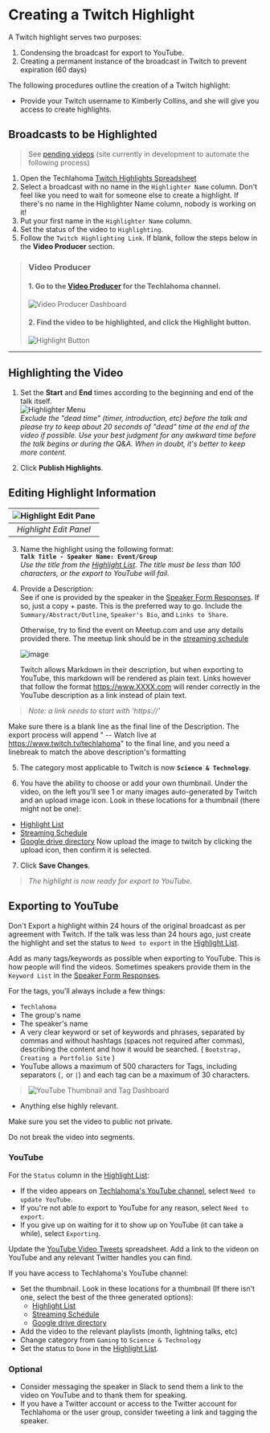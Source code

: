 # Creating a Twitch Highlight
A Twitch highlight serves two purposes: 
1. Condensing the broadcast for export to YouTube.
2. Creating a permanent instance of the broadcast in Twitch to prevent expiration (60 days)

The following procedures outline the creation of a Twitch highlight:

* Provide your Twitch username to Kimberly Collins, and she will give you access to create highlights.

## Broadcasts to be Highlighted
> See [pending videos](https://twitch-video-manager.herokuapp.com/pending) (site currently in development to automate the following process)
1. Open the Techlahoma [Twitch Highlights Spreadsheet](https://docs.google.com/spreadsheets/d/1cJqVigTtYIMWPtaYsagYzyYBV1EHO1HTTjpYIt_9Nag)
1. Select a broadcast with no name in the `Highlighter Name` column. Don't feel like you need to wait for someone else to create a highlight. If there's no name in the Highlighter Name column, nobody is working on it!
1. Put your first name in the `Highlighter Name` column.
1. Set the status of the video to `Highlighting`.
1. Follow the `Twitch Highlighting Link`. If blank, follow the steps below in the **Video Producer** section.

> ### Video Producer
> #### 1. Go to the [Video Producer](https://www.twitch.tv/techlahoma/manager) for the Techlahoma channel.
> 
> ![Video Producer Dashboard](https://raw.githubusercontent.com/techlahoma/broadcasting/master/TwitchHighlighting/Dashboard.PNG)
> 
> #### 2. Find the video to be highlighted, and click the **Highlight** button.
> 
> ![Highlight Button](https://raw.githubusercontent.com/techlahoma/broadcasting/master/TwitchHighlighting/Highlight%20Button.PNG)

---

## Highlighting the Video

1. Set the **Start** and **End** times according to the beginning and end of the talk itself.  
![Highlighter Menu](https://raw.githubusercontent.com/techlahoma/broadcasting/master/TwitchHighlighting/Highlighter%20Menu.PNG)  
*Exclude the "dead time" (timer, introduction, etc) before the talk and please try to keep about 20 seconds of "dead" time at the end of the video if possible. Use your best judgment for any awkward time before the talk begins or during the Q&A. When in doubt, it's better to keep more content.*

2. Click **Publish Highlights**.

## Editing Highlight Information 
 
| ![Highlight Edit Pane](https://raw.githubusercontent.com/techlahoma/broadcasting/master/TwitchHighlighting/Edit%20Highlight.PNG) |
|:-:|
| *Highlight Edit Panel* |  

3. Name the highlight using the following format:  
**`Talk Title - Speaker Name: Event/Group`**  
*Use the title from the [Highlight List](https://docs.google.com/spreadsheets/d/1cJqVigTtYIMWPtaYsagYzyYBV1EHO1HTTjpYIt_9Nag). The title must be less than 100 characters, or the export to YouTube will fail.*

4. Provide a Description:   
See if one is provided by the speaker in the [Speaker Form Responses](https://docs.google.com/spreadsheets/d/10d-1TowAgA2WIqUawxwet9GRmhd2XI8zKxREzxqOuyY/). If so, just a copy + paste. This is the preferred way to go. Include the `Summary/Abstract/Outline`, `Speaker's Bio`, and `Links to Share`.  
  
   Otherwise, try to find the event on Meetup.com and use any details provided there. The meetup link should be in the [streaming schedule](https://docs.google.com/spreadsheets/d/1Ga72YMOD5V038D_4GFYggbuVF-JDu3rOPxHHPaNHu-E/edit#gid=537074142)

   ![image](https://user-images.githubusercontent.com/954596/32418141-e38ceb7e-c229-11e7-8aee-db87bc569737.png)

   Twitch allows Markdown in their description, but when exporting to YouTube, this markdown will be rendered as plain text.  Links however that follow the format https://www.XXXX.com will render correctly in the YouTube description as a link instead of plain text. 
> *Note: a link needs to start with 'https://'*
   
   Make sure there is a blank line as the final line of the Description. The export process will append " -- Watch live at https://www.twitch.tv/techlahoma" to the final line, and you need a linebreak to match the above description's formatting 
   
5. The category most applicable to Twitch is now **`Science & Technology`**.

6. You have the ability to choose or add your own thumbnail. Under the video, on the left you'll see 1 or many images auto-generated by Twitch and an upload image icon. Look in these locations for a thumbnail (there might not be one):
* [Highlight List](https://docs.google.com/spreadsheets/d/1cJqVigTtYIMWPtaYsagYzyYBV1EHO1HTTjpYIt_9Nag)
* [Streaming Schedule](https://docs.google.com/spreadsheets/d/1Ga72YMOD5V038D_4GFYggbuVF-JDu3rOPxHHPaNHu-E/edit#gid=537074142)
* [Google drive directory](https://drive.google.com/drive/folders/1H--fJrjfjfgno-IQGDYdmuopM65VBrBd)
Now upload the image to twitch by clicking the upload icon, then confirm it is selected.

7. Click **Save Changes**.

> *The highlight is now ready for export to YouTube.*

## Exporting to YouTube

Don't Export a highlight within 24 hours of the original broadcast as per agreement with Twitch. If the talk was less than 24 hours ago, just create the highlight and set the status to `Need to export` in the [Highlight List](https://docs.google.com/spreadsheets/d/1cJqVigTtYIMWPtaYsagYzyYBV1EHO1HTTjpYIt_9Nag).

Add as many tags/keywords as possible when exporting to YouTube. This is how people will find the videos. Sometimes speakers provide them in the `Keyword List` in the [Speaker Form Responses](https://docs.google.com/spreadsheets/d/10d-1TowAgA2WIqUawxwet9GRmhd2XI8zKxREzxqOuyY/).

For the tags, you'll always include a few things:
* `Techlahoma`
* The group's name
* The speaker's name
* A very clear keyword or set of keywords and phrases, separated by commas and without hashtags (spaces not required after commas), describing the content and how it would be searched. ( `Bootstrap, Creating a Portfolio Site` )
* YouTube allows a maximum of 500 characters for Tags, including separators (`,` or `|`) and each tag can be a maximum of 30 characters.
> ![YouTube Thumbnail and Tag Dashboard](https://raw.githubusercontent.com/techlahoma/broadcasting/master/TwitchHighlighting/Youtube-TagList.png)
* Anything else highly relevant.

Make sure you set the video to public not private. 

Do not break the video into segments.

### YouTube

For the `Status` column in the [Highlight List](https://docs.google.com/spreadsheets/d/1cJqVigTtYIMWPtaYsagYzyYBV1EHO1HTTjpYIt_9Nag):
* If the video appears on [Techlahoma's YouTube channel](https://youtube.com/techlahoma), select `Need to update YouTube`. 
* If you're not able to export to YouTube for any reason, select `Need to export`.
* If you give up on waiting for it to show up on YouTube (it can take a while), select `Exporting`.

Update the [YouTube Video Tweets](https://docs.google.com/spreadsheets/d/1iLaEcmLO44olxRw9X538TjxMj3mnuLVFf6Xu1Oz-nGU/) spreadsheet. Add a link to the videon on YouTube and any relevant Twitter handles you can find.

If you have access to Techlahoma's YouTube channel:
* Set the thumbnail. Look in these locations for a thumbnail (If there isn't one, select the best of the three generated options):
  * [Highlight List](https://docs.google.com/spreadsheets/d/1cJqVigTtYIMWPtaYsagYzyYBV1EHO1HTTjpYIt_9Nag)
  * [Streaming Schedule](https://docs.google.com/spreadsheets/d/1Ga72YMOD5V038D_4GFYggbuVF-JDu3rOPxHHPaNHu-E/edit#gid=537074142)
  * [Google drive directory](https://drive.google.com/drive/folders/1H--fJrjfjfgno-IQGDYdmuopM65VBrBd)
* Add the video to the relevant playlists (month, lightning talks, etc)
* Change category from `Gaming` to `Science & Technology` 
* Set the status to `Done` in the [Highlight List](https://docs.google.com/spreadsheets/d/1cJqVigTtYIMWPtaYsagYzyYBV1EHO1HTTjpYIt_9Nag).

### Optional

* Consider messaging the speaker in Slack to send them a link to the video on YouTube and to thank them for speaking.
* If you have a Twitter account or access to the Twitter account for Techlahoma or the user group, consider tweeting a link and tagging the speaker.

